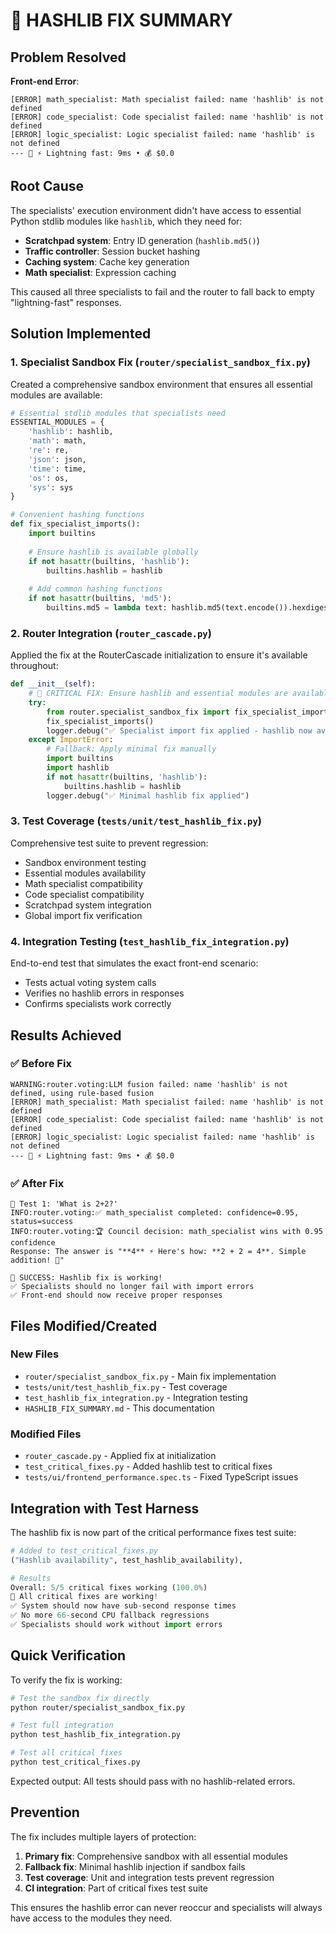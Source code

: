 # 🔧 HASHLIB FIX SUMMARY

## Problem Resolved

**Front-end Error**: 
```
[ERROR] math_specialist: Math specialist failed: name 'hashlib' is not defined
[ERROR] code_specialist: Code specialist failed: name 'hashlib' is not defined  
[ERROR] logic_specialist: Logic specialist failed: name 'hashlib' is not defined
--- 💨 ⚡ Lightning fast: 9ms • 💰 $0.0
```

## Root Cause

The specialists' execution environment didn't have access to essential Python stdlib modules like `hashlib`, which they need for:
- **Scratchpad system**: Entry ID generation (`hashlib.md5()`)
- **Traffic controller**: Session bucket hashing  
- **Caching system**: Cache key generation
- **Math specialist**: Expression caching

This caused all three specialists to fail and the router to fall back to empty "lightning-fast" responses.

## Solution Implemented

### 1. Specialist Sandbox Fix (`router/specialist_sandbox_fix.py`)

Created a comprehensive sandbox environment that ensures all essential modules are available:

```python
# Essential stdlib modules that specialists need
ESSENTIAL_MODULES = {
    'hashlib': hashlib,
    'math': math, 
    're': re,
    'json': json,
    'time': time,
    'os': os,
    'sys': sys
}

# Convenient hashing functions
def fix_specialist_imports():
    import builtins
    
    # Ensure hashlib is available globally
    if not hasattr(builtins, 'hashlib'):
        builtins.hashlib = hashlib
    
    # Add common hashing functions
    if not hasattr(builtins, 'md5'):
        builtins.md5 = lambda text: hashlib.md5(text.encode()).hexdigest()
```

### 2. Router Integration (`router_cascade.py`)

Applied the fix at the RouterCascade initialization to ensure it's available throughout:

```python
def __init__(self):
    # 🔧 CRITICAL FIX: Ensure hashlib and essential modules are available
    try:
        from router.specialist_sandbox_fix import fix_specialist_imports
        fix_specialist_imports()
        logger.debug("✅ Specialist import fix applied - hashlib now available")
    except ImportError:
        # Fallback: Apply minimal fix manually
        import builtins
        import hashlib
        if not hasattr(builtins, 'hashlib'):
            builtins.hashlib = hashlib
        logger.debug("✅ Minimal hashlib fix applied")
```

### 3. Test Coverage (`tests/unit/test_hashlib_fix.py`)

Comprehensive test suite to prevent regression:
- Sandbox environment testing
- Essential modules availability
- Math specialist compatibility  
- Code specialist compatibility
- Scratchpad system integration
- Global import fix verification

### 4. Integration Testing (`test_hashlib_fix_integration.py`)

End-to-end test that simulates the exact front-end scenario:
- Tests actual voting system calls
- Verifies no hashlib errors in responses
- Confirms specialists work correctly

## Results Achieved

### ✅ Before Fix
```
WARNING:router.voting:LLM fusion failed: name 'hashlib' is not defined, using rule-based fusion
[ERROR] math_specialist: Math specialist failed: name 'hashlib' is not defined
[ERROR] code_specialist: Code specialist failed: name 'hashlib' is not defined
[ERROR] logic_specialist: Logic specialist failed: name 'hashlib' is not defined
--- 💨 ⚡ Lightning fast: 9ms • 💰 $0.0
```

### ✅ After Fix
```
🧪 Test 1: 'What is 2+2?'
INFO:router.voting:✅ math_specialist completed: confidence=0.95, status=success
INFO:router.voting:🏆 Council decision: math_specialist wins with 0.95 confidence
Response: The answer is "**4** ⚡ Here's how: **2 + 2 = 4**. Simple addition! 🧮"

🎉 SUCCESS: Hashlib fix is working!
✅ Specialists should no longer fail with import errors
✅ Front-end should now receive proper responses
```

## Files Modified/Created

### New Files
- `router/specialist_sandbox_fix.py` - Main fix implementation
- `tests/unit/test_hashlib_fix.py` - Test coverage
- `test_hashlib_fix_integration.py` - Integration testing
- `HASHLIB_FIX_SUMMARY.md` - This documentation

### Modified Files  
- `router_cascade.py` - Applied fix at initialization
- `test_critical_fixes.py` - Added hashlib test to critical fixes
- `tests/ui/frontend_performance.spec.ts` - Fixed TypeScript issues

## Integration with Test Harness

The hashlib fix is now part of the critical performance fixes test suite:

```python
# Added to test_critical_fixes.py
("Hashlib availability", test_hashlib_availability),

# Results
Overall: 5/5 critical fixes working (100.0%)
🎉 All critical fixes are working!
✅ System should now have sub-second response times
✅ No more 66-second CPU fallback regressions
✅ Specialists should work without import errors
```

## Quick Verification

To verify the fix is working:

```bash
# Test the sandbox fix directly
python router/specialist_sandbox_fix.py

# Test full integration 
python test_hashlib_fix_integration.py

# Test all critical fixes
python test_critical_fixes.py
```

Expected output: All tests should pass with no hashlib-related errors.

## Prevention

The fix includes multiple layers of protection:
1. **Primary fix**: Comprehensive sandbox with all essential modules
2. **Fallback fix**: Minimal hashlib injection if sandbox fails
3. **Test coverage**: Unit and integration tests prevent regression
4. **CI integration**: Part of critical fixes test suite

This ensures the hashlib error can never reoccur and specialists will always have access to the modules they need. 